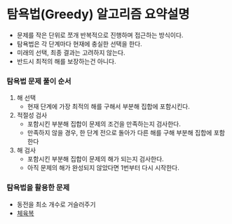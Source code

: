 # 탐욕법(Greedy) 알고리즘 요약설명 

- 문제를 작은 단위로 쪼개 반복적으로 진행하며 접근하는 방식이다.
- 탐욕법은 각 단계마다 현재에 충실한 선택을 한다.
- 미래의 선택, 최종 결과는 고려하지 않는다.
- 반드시 최적의 해를 보장하는건 아니다.

### 탐욕법 문제 풀이 순서
1. 해 선택 
    - 현재 단계에 가장 최적의 해를 구해서 부분해 집합에 포함시킨다.
2. 적절성 검사
    - 포함시킨 부분해 집합이 문제의 조건을 만족하는지 검사한다.
    - 만족하지 않을 경우, 한 단계 전으로 돌아가 다른 해를 구해 부분해 집합에 포함한다
3. 해 검사
    - 포함시킨 부분해 집합이 문제의 해가 되는지 검사한다. 
    - 아직 문제의 해가 완성되지 않았다면 1번부터 다시 시작한다.

### 탐욕법을 활용한 문제
- 동전을 최소 개수로 거슬러주기
- [체육복](https://github.com/TheCopiens/algorithm-study/blob/ohhako/source/ohhako/200202_greedy.md)